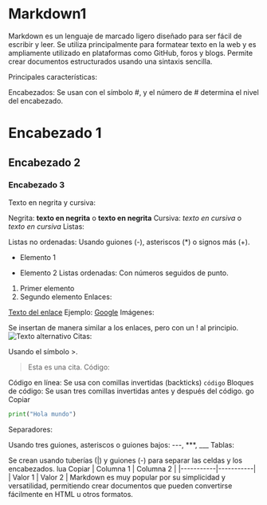 # Markdown1
Markdown es un lenguaje de marcado ligero diseñado para ser fácil de escribir y leer. Se utiliza principalmente para formatear texto en la web y es ampliamente utilizado en plataformas como GitHub, foros y blogs. Permite crear documentos estructurados usando una sintaxis sencilla.

Principales características:

Encabezados: Se usan con el símbolo #, y el número de # determina el nivel del encabezado.

# Encabezado 1
## Encabezado 2
### Encabezado 3
Texto en negrita y cursiva:

Negrita: **texto en negrita** o __texto en negrita__
Cursiva: *texto en cursiva* o _texto en cursiva_
Listas:

Listas no ordenadas: Usando guiones (-), asteriscos (*) o signos más (+).
- Elemento 1
* Elemento 2
Listas ordenadas: Con números seguidos de punto.
1. Primer elemento
2. Segundo elemento
Enlaces:

[Texto del enlace](URL)
Ejemplo: [Google](https://www.google.com)
Imágenes:

Se insertan de manera similar a los enlaces, pero con un ! al principio.
![Texto alternativo](URL_de_imagen)
Citas:

Usando el símbolo >.
> Esta es una cita.
Código:

Código en línea: Se usa con comillas invertidas (backticks) `código`
Bloques de código: Se usan tres comillas invertidas antes y después del código.
go
Copiar
```python
print("Hola mundo")
```
Separadores:

Usando tres guiones, asteriscos o guiones bajos: ---, ***, ___
Tablas:

Se crean usando tuberías (|) y guiones (-) para separar las celdas y los encabezados.
lua
Copiar
| Columna 1 | Columna 2 |
|-----------|-----------|
| Valor 1   | Valor 2   |
Markdown es muy popular por su simplicidad y versatilidad, permitiendo crear documentos que pueden convertirse fácilmente en HTML u otros formatos.
